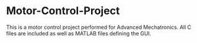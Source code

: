 # Motor-Control-Project
This is a motor control project performed for Advanced Mechatronics. All C files are included as well as MATLAB files defining the GUI. 
